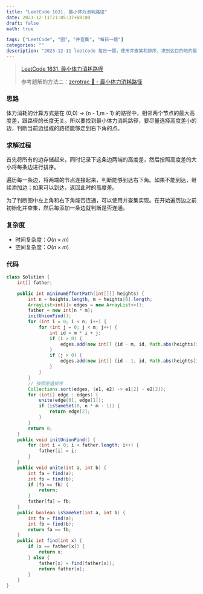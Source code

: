 ```yaml
---
title: "LeetCode 1631. 最小体力消耗路径"
date: 2023-12-11T21:05:37+08:00
draft: false
math: true

tags: ["LeetCode", "图", "并查集", "每日一题"]
categories: ""
description: "2023-12-11 leetcode 每日一题，使用并查集和排序，求到达目的地的最小体力消耗。"
---
```


> [LeetCode 1631. 最小体力消耗路径](https://leetcode.cn/problems/path-with-minimum-effort/)
>
> 参考题解的方法二：[zerotrac 🌸 - 最小体力消耗路径](https://leetcode.cn/problems/path-with-minimum-effort/solutions/459765/zui-xiao-ti-li-xiao-hao-lu-jing-by-zerotrac2/?envType=daily-question&envId=2023-12-11)

### 思路

体力消耗的计算方式是在 (0,0) -> (n - 1,m - 1) 的路径中，相邻两个节点的最大高度差，跟路径的长度无关。所以要找到最小体力消耗路径，要尽量选择高度差小的边，判断当前边组成的路径能够走到右下角的点。

### 求解过程

首先将所有的边存储起来，同时记录下这条边两端的高度差，然后按照高度差的大小将每条边进行排序。

遍历每一条边，将两端的节点连接起来，判断能够到达右下角。如果不能到达，继续添加边；如果可以到达，返回此时的高度差。

为了判断图中左上角和右下角能否连通，可以使用并查集实现。在开始遍历边之前初始化并查集，然后每添加一条边就判断是否连通。

### 复杂度

- 时间复杂度：$O(n \times m)$
- 空间复杂度：$O(n \times m)$

### 代码

```java
class Solution {
    int[] father;

    public int minimumEffortPath(int[][] heights) {
        int n = heights.length, m = heights[0].length;
        ArrayList<int[]> edges = new ArrayList<>();
        father = new int[n * m];
        initUnionFind();
        for (int i = 0; i < n; i++) {
            for (int j = 0; j < m; j++) {
                int id = m * i + j;
                if (i > 0) {
                    edges.add(new int[] {id - m, id, Math.abs(heights[i][j] - heights[i - 1][j])});
                }
                if (j > 0) {
                    edges.add(new int[] {id - 1, id, Math.abs(heights[i][j] - heights[i][j - 1])});
                }
            }
        }
        // 按照差值排序
        Collections.sort(edges, (e1, e2) -> e1[2] - e2[2]);
        for (int[] edge : edges) {
            unite(edge[0], edge[1]);
            if (isSameSet(0, n * m - 1)) {
                return edge[2];
            }
        }
        return 0;
    }
    public void initUnionFind() {
        for (int i = 0; i < father.length; i++) {
            father[i] = i;
        }
    }
    public void unite(int a, int b) {
        int fa = find(a); 
        int fb = find(b);
        if (fa == fb) {
            return;
        }
        father[fa] = fb;
    }
    public boolean isSameSet(int a, int b) {
        int fa = find(a); 
        int fb = find(b);
        return fa == fb;
    }
    public int find(int x) {
        if (x == father[x]) {
            return x;
        } else {
            father[x] = find(father[x]);
            return father[x];
        }
    }
}
```
